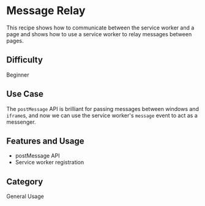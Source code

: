 # Message Relay

This recipe shows how to communicate between the service worker and a page and shows how to use a service worker to relay messages between pages.

## Difficulty
Beginner

## Use Case
The `postMessage` API is brilliant for passing messages between windows and `iframe`s, and now we can use the service worker's `message` event to act as a messenger.

## Features and Usage

- postMessage API
- Service worker registration

## Category
General Usage
